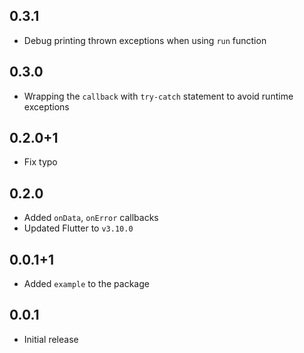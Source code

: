 ## 0.3.1

- Debug printing thrown exceptions when using `run` function

## 0.3.0

- Wrapping the `callback` with `try-catch` statement to avoid runtime exceptions

## 0.2.0+1

- Fix typo

## 0.2.0

- Added `onData`, `onError` callbacks
- Updated Flutter to `v3.10.0`

## 0.0.1+1

- Added `example` to the package

## 0.0.1

- Initial release
